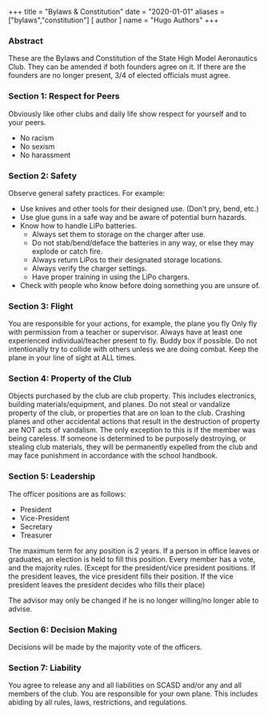 +++
title = "Bylaws & Constitution"
date = "2020-01-01"
aliases = ["bylaws","constitution"]
[ author ]
  name = "Hugo Authors"
+++

### Abstract
These are the Bylaws and Constitution of the State High Model Aeronautics Club. They can be amended if both founders agree on it. If there are the founders are no longer present, 3/4 of elected officials must agree.

### Section 1: Respect for Peers
Obviously like other clubs and daily life show respect for yourself and to your peers.

 - No racism
 - No sexism
 - No harassment

### Section 2: Safety
Observe general safety practices.
For example:
- Use knives and other tools for their designed use. (Don’t pry, bend, etc.)
- Use glue guns in a safe way and be aware of potential burn hazards.
- Know how to handle LiPo batteries.
  - Always set them to storage on the charger after use.
  - Do not stab/bend/deface the batteries in any way, or else they may explode or catch fire.
  - Always return LiPos to their designated storage locations.
  - Always verify the charger settings.
  - Have proper training in using the LiPo chargers.
- Check with people who know before doing something you are unsure of.

### Section 3: Flight
You are responsible for your actions, for example, the plane you fly
Only fly with permission from a teacher or supervisor.
Always have at least one experienced individual/teacher present to fly.
Buddy box if possible.
Do not intentionally try to collide with others unless we are doing combat.
Keep the plane in your line of sight at ALL times.

### Section 4: Property of the Club
Objects purchased by the club are club property. This includes electronics, building materials/equipment, and planes.
Do not steal or vandalize property of the club, or properties that are on loan to the club.
Crashing planes and other accidental actions that result in the destruction of property are NOT acts of vandalism. The only exception to this is if the member was being careless.
If someone is determined to be purposely destroying, or stealing club materials, they will be permanently expelled from the club and may face punishment in accordance with the school handbook.

### Section 5: Leadership
The officer positions are as follows:
- President
- Vice-President
- Secretary
- Treasurer

The maximum term for any position is 2 years.
If a person in office leaves or graduates, an election is held to fill this position. Every member has a vote, and the majority rules. (Except for the president/vice president positions. If the president leaves, the vice president fills their position. If the vice president leaves the president decides who fills their place)

The advisor may only be changed if he is no longer willing/no longer able to advise.

### Section 6: Decision Making
Decisions will be made by the majority vote of the officers.

### Section 7: Liability
You agree to release any and all liabilities on SCASD and/or any and all members of the club.
You are responsible for your own plane. This includes abiding by all rules, laws, restrictions, and regulations.
